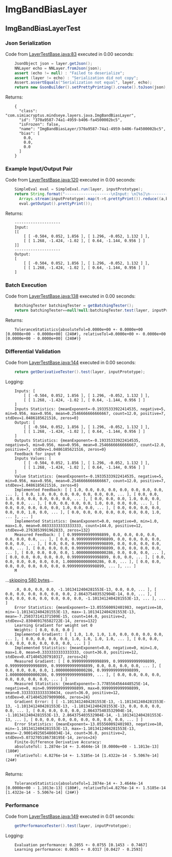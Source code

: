 # ImgBandBiasLayer
## ImgBandBiasLayerTest
### Json Serialization
Code from [LayerTestBase.java:83](../../../../../../../../MindsEye/src/test/java/com/simiacryptus/mindseye/layers/LayerTestBase.java#L83) executed in 0.00 seconds: 
```java
    JsonObject json = layer.getJson();
    NNLayer echo = NNLayer.fromJson(json);
    assert (echo != null) : "Failed to deserialize";
    assert (layer != echo) : "Serialization did not copy";
    Assert.assertEquals("Serialization not equal", layer, echo);
    return new GsonBuilder().setPrettyPrinting().create().toJson(json);
```

Returns: 

```
    {
      "class": "com.simiacryptus.mindseye.layers.java.ImgBandBiasLayer",
      "id": "370a9587-74a1-4959-b406-fa4500002bc5",
      "isFrozen": false,
      "name": "ImgBandBiasLayer/370a9587-74a1-4959-b406-fa4500002bc5",
      "bias": [
        0.0,
        0.0,
        0.0
      ]
    }
```



### Example Input/Output Pair
Code from [LayerTestBase.java:120](../../../../../../../../MindsEye/src/test/java/com/simiacryptus/mindseye/layers/LayerTestBase.java#L120) executed in 0.00 seconds: 
```java
    SimpleEval eval = SimpleEval.run(layer, inputPrototype);
    return String.format("--------------------\nInput: \n[%s]\n--------------------\nOutput: \n%s",
      Arrays.stream(inputPrototype).map(t->t.prettyPrint()).reduce((a,b)->a+",\n"+b).get(),
      eval.getOutput().prettyPrint());
```

Returns: 

```
    --------------------
    Input: 
    [[
    	[ [ -0.504, 0.052, 1.856 ], [ 1.296, -0.052, 1.132 ] ],
    	[ [ 1.268, -1.424, -1.02 ], [ 0.64, -1.144, 0.956 ] ]
    ]]
    --------------------
    Output: 
    [
    	[ [ -0.504, 0.052, 1.856 ], [ 1.296, -0.052, 1.132 ] ],
    	[ [ 1.268, -1.424, -1.02 ], [ 0.64, -1.144, 0.956 ] ]
    ]
```



### Batch Execution
Code from [LayerTestBase.java:138](../../../../../../../../MindsEye/src/test/java/com/simiacryptus/mindseye/layers/LayerTestBase.java#L138) executed in 0.00 seconds: 
```java
    BatchingTester batchingTester = getBatchingTester();
    return batchingTester==null?null:batchingTester.test(layer, inputPrototype);
```

Returns: 

```
    ToleranceStatistics{absoluteTol=0.0000e+00 +- 0.0000e+00 [0.0000e+00 - 0.0000e+00] (240#), relativeTol=0.0000e+00 +- 0.0000e+00 [0.0000e+00 - 0.0000e+00] (240#)}
```



### Differential Validation
Code from [LayerTestBase.java:144](../../../../../../../../MindsEye/src/test/java/com/simiacryptus/mindseye/layers/LayerTestBase.java#L144) executed in 0.00 seconds: 
```java
    return getDerivativeTester().test(layer, inputPrototype);
```
Logging: 
```
    Inputs: [
    	[ [ -0.504, 0.052, 1.856 ], [ 1.296, -0.052, 1.132 ] ],
    	[ [ 1.268, -1.424, -1.02 ], [ 0.64, -1.144, 0.956 ] ]
    ]
    Inputs Statistics: {meanExponent=-0.19335333922414535, negative=5, min=0.956, max=0.956, mean=0.2546666666666667, count=12.0, positive=7, stdDev=1.0486185621516, zeros=0}
    Output: [
    	[ [ -0.504, 0.052, 1.856 ], [ 1.296, -0.052, 1.132 ] ],
    	[ [ 1.268, -1.424, -1.02 ], [ 0.64, -1.144, 0.956 ] ]
    ]
    Outputs Statistics: {meanExponent=-0.19335333922414535, negative=5, min=0.956, max=0.956, mean=0.2546666666666667, count=12.0, positive=7, stdDev=1.0486185621516, zeros=0}
    Feedback for input 0
    Inputs Values: [
    	[ [ -0.504, 0.052, 1.856 ], [ 1.296, -0.052, 1.132 ] ],
    	[ [ 1.268, -1.424, -1.02 ], [ 0.64, -1.144, 0.956 ] ]
    ]
    Value Statistics: {meanExponent=-0.19335333922414535, negative=5, min=0.956, max=0.956, mean=0.2546666666666667, count=12.0, positive=7, stdDev=1.0486185621516, zeros=0}
    Implemented Feedback: [ [ 1.0, 0.0, 0.0, 0.0, 0.0, 0.0, 0.0, 0.0, ... ], [ 0.0, 1.0, 0.0, 0.0, 0.0, 0.0, 0.0, 0.0, ... ], [ 0.0, 0.0, 1.0, 0.0, 0.0, 0.0, 0.0, 0.0, ... ], [ 0.0, 0.0, 0.0, 1.0, 0.0, 0.0, 0.0, 0.0, ... ], [ 0.0, 0.0, 0.0, 0.0, 1.0, 0.0, 0.0, 0.0, ... ], [ 0.0, 0.0, 0.0, 0.0, 0.0, 1.0, 0.0, 0.0, ... ], [ 0.0, 0.0, 0.0, 0.0, 0.0, 0.0, 1.0, 0.0, ... ], [ 0.0, 0.0, 0.0, 0.0, 0.0, 0.0, 0.0, 1.0, ... ], ... ]
    Implemented Statistics: {meanExponent=0.0, negative=0, min=1.0, max=1.0, mean=0.08333333333333333, count=144.0, positive=12, stdDev=0.2763853991962833, zeros=132}
    Measured Feedback: [ [ 0.9999999999998899, 0.0, 0.0, 0.0, 0.0, 0.0, 0.0, 0.0, ... ], [ 0.0, 0.9999999999998899, 0.0, 0.0, 0.0, 0.0, 0.0, 0.0, ... ], [ 0.0, 0.0, 0.9999999999998899, 0.0, 0.0, 0.0, 0.0, 0.0, ... ], [ 0.0, 0.0, 0.0, 0.9999999999998899, 0.0, 0.0, 0.0, 0.0, ... ], [ 0.0, 0.0, 0.0, 0.0, 1.0000000000000286, 0.0, 0.0, 0.0, ... ], [ 0.0, 0.0, 0.0, 0.0, 0.0, 0.9999999999998899, 0.0, 0.0, ... ], [ 0.0, 0.0, 0.0, 0.0, 0.0, 0.0, 1.0000000000000286, 0.0, ... ], [ 0.0, 0.0, 0.0, 0.0, 0.0, 0.0, 0.0, 0.9999999999998899, ... ], ... ]
    M
```
...[skipping 580 bytes](etc/1.txt)...
```
    .0, 0.0, 0.0, 0.0, -1.1013412404281553E-13, 0.0, 0.0, ... ], [ 0.0, 0.0, 0.0, 0.0, 0.0, 0.0, 2.864375403532904E-14, 0.0, ... ], [ 0.0, 0.0, 0.0, 0.0, 0.0, 0.0, 0.0, -1.1013412404281553E-13, ... ], ... ]
    Error Statistics: {meanExponent=-13.055560092401983, negative=10, min=-1.1013412404281553E-13, max=-1.1013412404281553E-13, mean=-7.250373141371509E-15, count=144.0, positive=2, stdDev=2.830469176582722E-14, zeros=132}
    Learning Gradient for weight set 0
    Weights: [ 0.0, 0.0, 0.0 ]
    Implemented Gradient: [ [ 1.0, 1.0, 1.0, 1.0, 0.0, 0.0, 0.0, 0.0, ... ], [ 0.0, 0.0, 0.0, 0.0, 1.0, 1.0, 1.0, 1.0, ... ], [ 0.0, 0.0, 0.0, 0.0, 0.0, 0.0, 0.0, 0.0, ... ] ]
    Implemented Statistics: {meanExponent=0.0, negative=0, min=1.0, max=1.0, mean=0.3333333333333333, count=36.0, positive=12, stdDev=0.4714045207910317, zeros=24}
    Measured Gradient: [ [ 0.9999999999998899, 0.9999999999998899, 0.9999999999998899, 0.9999999999998899, 0.0, 0.0, 0.0, 0.0, ... ], [ 0.0, 0.0, 0.0, 0.0, 1.0000000000000286, 0.9999999999998899, 1.0000000000000286, 0.9999999999998899, ... ], [ 0.0, 0.0, 0.0, 0.0, 0.0, 0.0, 0.0, 0.0, ... ] ]
    Measured Statistics: {meanExponent=-3.7785564564448525E-14, negative=0, min=0.9999999999998899, max=0.9999999999998899, mean=0.33333333333330434, count=36.0, positive=12, stdDev=0.47140452079099066, zeros=24}
    Gradient Error: [ [ -1.1013412404281553E-13, -1.1013412404281553E-13, -1.1013412404281553E-13, -1.1013412404281553E-13, 0.0, 0.0, 0.0, 0.0, ... ], [ 0.0, 0.0, 0.0, 0.0, 2.864375403532904E-14, -1.1013412404281553E-13, 2.864375403532904E-14, -1.1013412404281553E-13, ... ], [ 0.0, 0.0, 0.0, 0.0, 0.0, 0.0, 0.0, 0.0, ... ] ]
    Error Statistics: {meanExponent=-13.055560092401983, negative=10, min=-1.1013412404281553E-13, max=-1.1013412404281553E-13, mean=-2.9001492565486034E-14, count=36.0, positive=2, stdDev=5.0732705186738195E-14, zeros=24}
    Finite-Difference Derivative Accuracy:
    absoluteTol: 1.2874e-14 +- 3.4644e-14 [0.0000e+00 - 1.1013e-13] (180#)
    relativeTol: 4.8276e-14 +- 1.5185e-14 [1.4322e-14 - 5.5067e-14] (24#)
    
```

Returns: 

```
    ToleranceStatistics{absoluteTol=1.2874e-14 +- 3.4644e-14 [0.0000e+00 - 1.1013e-13] (180#), relativeTol=4.8276e-14 +- 1.5185e-14 [1.4322e-14 - 5.5067e-14] (24#)}
```



### Performance
Code from [LayerTestBase.java:149](../../../../../../../../MindsEye/src/test/java/com/simiacryptus/mindseye/layers/LayerTestBase.java#L149) executed in 0.01 seconds: 
```java
    getPerformanceTester().test(layer, inputPrototype);
```
Logging: 
```
    Evaluation performance: 0.2055 +- 0.0755 [0.1453 - 0.7467]
    Learning performance: 0.0655 +- 0.0317 [0.0427 - 0.2593]
    
```

